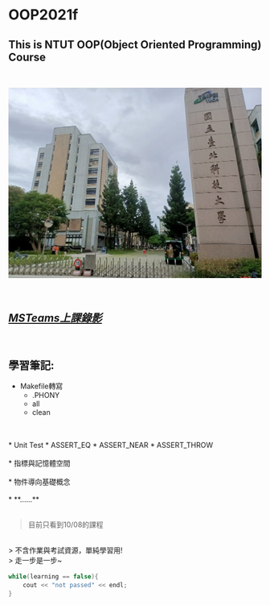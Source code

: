 # __OOP2021f__
## __This is NTUT OOP(Object Oriented Programming) Course__
<br />

![Alt text](./NiuBi.jpg "實屬牛逼")

<br />

## *[MSTeams上課錄影](https://ntutcc.sharepoint.com/sites/msteams_4bbe51/Shared%20Documents/Forms/AllItems.aspx?ga=1&isAscending=true&id=%2Fsites%2Fmsteams%5F4bbe51%2FShared%20Documents%2FGeneral%2FRecordings&sortField=Modified)*

 <br/>

## __學習筆記__:
* Makefile轉寫
    * .PHONY
    * all
    * clean
<br />
<br />
* Unit Test 
    * ASSERT_EQ
    * ASSERT_NEAR
    * ASSERT_THROW
<br />
<br />
* 指標與記憶體空間
<br />
<br />
* 物件導向基礎概念
<br />
<br />
* **......**
<br />
<br />

> 目前只看到10/08的課程
<br/>
> 不含作業與考試資源，單純學習用!
<br/>
> 走一步是一步~

<br/>

``` c++
while(learning == false){
    cout << "not passed" << endl;
}
```




